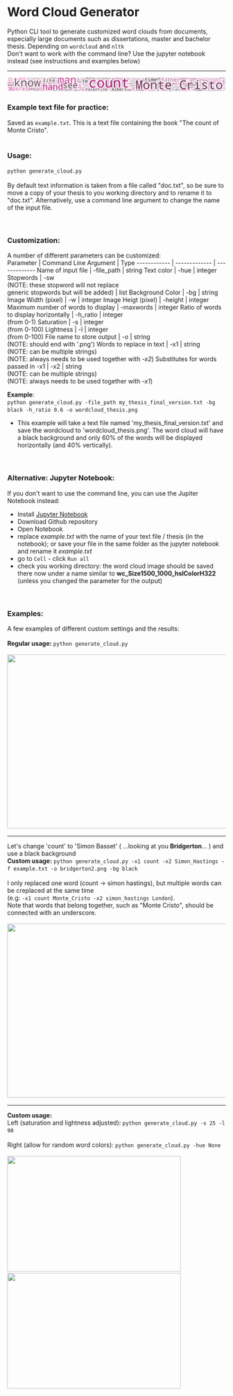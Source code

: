 # Word Cloud Generator
Python CLI tool to generate customized word clouds from documents, especially large documents such as dissertations, master and bachelor thesis. Depending on `wordcloud` and `nltk` <br>
Don't want to work with the command line? Use the jupyter notebook instead (see instructions and examples below)<hr>
![Example of word cloud, Low Height](example_output/example6_width1500_height100.png?raw=true "Custom settings")
### **Example text file for practice:**<br>
Saved as `example.txt`. This is a text file containing the book "The count of Monte Cristo".<br><br>

### **Usage:**<br>
`python generate_cloud.py`<br><br>
By default text information is taken from a file called "doc.txt", so be sure to move a copy of your thesis to you working directory and to rename it to "doc.txt". 
Alternatively, use a command line argument to change the name of the input file.<br><br><br>
### **Customization**:<br>
A number of different parameters can be customized: <br>
Parameter | Command Line Argument | Type
------------ | ------------- | -------------
Name of input file | -file_path | string
Text color | -hue | integer
Stopwords | -sw <br>(NOTE: these stopword will not replace <br>generic stopwords but will be added) | list
Background Color | -bg | string
Image Width (pixel) | -w | integer
Image Heigt (pixel) | -height | integer
Maximum number of words to display | -maxwords | integer
Ratio of words to display horizontally | -h_ratio | integer<br> (from 0-1)
Saturation | -s | integer<br> (from 0-100)
Lightness | -l | integer<br> (from 0-100)
File name to store output | -o | string <br> (NOTE: should end with '.png')
Words to replace in text | -x1 | string <br> (NOTE: can be multiple strings)<br>(NOTE: always needs to be used together with _-x2_)
Substitutes for words passed in -x1 | -x2 | string <br> (NOTE: can be multiple strings)<br>(NOTE: always needs to be used together with _-x1_)


**Example**:<br>
`python generate_cloud.py -file_path my_thesis_final_version.txt -bg black -h_ratio 0.6 -o wordcloud_thesis.png`<br>
 - This example will take a text file named 'my_thesis_final_version.txt' and save the wordcloud to 'wordcloud_thesis.png'. The word cloud will have a black background and only 60% of the words will be displayed horizontally (and 40% vertically).
<br><br><br>
### **Alternative: Jupyter Notebook**:<br>
If you don't want to use the command line, you can use the Jupiter Notebook instead: <br>
 - Install [Jupyter Notebook](https://test-jupyter.readthedocs.io/en/latest/install.html)
 - Download Github repository
 - Open Notebook
 - replace _example.txt_ with the name of your text file / thesis (in the notebook); or save your file in the same folder as the jupyter notebook and rename it _example.txt_
 - go to `Cell` - click `Run all`
 - check you working directory: the word cloud image should be saved there now under a name similar to **wc_Size1500_1000_hslColorH322** (unless you changed the parameter for the output)
<br><br><br>
### **Examples**:<br>
A few examples of different custom settings and the results:<br><br>
__Regular usage:__ `python generate_cloud.py` <br><br>
<img src="https://github.com/lasupernova/thesis_wordcloud_generator/blob/master/example_output/example_cloud1.png" width="600" height="400"><hr>
Let's change 'count' to 'Simon Basset' ( ...looking at you __Bridgerton__... ) and use a black background <br>
__Custom usage:__ `python generate_cloud.py -x1 count -x2 Simon_Hastings -f example.txt -o bridgerton2.png -bg black`<br><br>
I only replaced one word (count -> simon hastings), but multiple words can be creplaced at the same time <br>(e.g: `-x1 count Monte_Cristo -x2 simon_hastings London`). <br>Note that words that belong together, such as "Monte Cristo", should be connected with an underscore.<br><br>
<img src="https://github.com/lasupernova/thesis_wordcloud_generator/blob/master/example_output/bridgerton2.png" width="600" height="400"><hr>
__Custom usage:__ 
<br>Left (saturation and lightness adjusted): `python generate_cloud.py -s 25 -l 90`<br>
<br>Right (allow for random word colors): `python generate_cloud.py -hue None`<br><br>
<img src="https://github.com/lasupernova/thesis_wordcloud_generator/blob/master/example_output/example2_saturation25_lightness90.png" width="400" height="266">
<img src="https://github.com/lasupernova/thesis_wordcloud_generator/blob/master/example_output/example3_randomHue.png" width="400" height="266">





